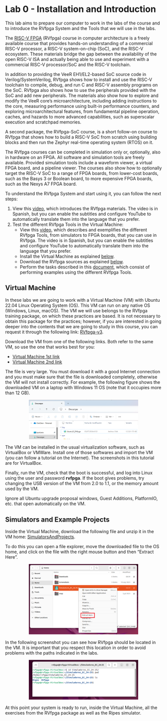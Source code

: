 # Lab 0 - Installation and Introduction
This lab aims to prepare our computer to work in the labs of the course and to introduce the RVfpga System and the Tools that we will use in the labs.

The [RISC-V FPGA](https://university.imgtec.com/rvfpga-el2-v3-0-english-downloads-page/) (RVfpga) course in computer architecture is a freely available course that provides hands-on understanding of a commercial RISC-V processor, a RISC-V system-on-chip (SoC), and the RISC-V ecosystem. These materials bridge the gap between the availability of the open RISC-V ISA and actually being able to use and experiment with a commercial RISC-V processor/SoC and the RISC-V toolchain. 

In addition to providing the VeeR EH1/EL2-based SoC source code in Verilog/SystemVerilog, RVfpga shows how to install and use the RISC-V toolchain to compile, debug, and run C and RISC-V assembly programs on the SoC. RVfpga also shows how to use the peripherals provided with the SoC and add new peripherals. The materials also show how to explore and modify the VeeR core’s microarchitecture, including adding instructions to the core, measuring performance using built-in performance counters, and exploring microarchitectural features, from fundamental pipeline operation, caches, and hazards to more advanced capabilities, such as superscalar execution and scratchpad memories. 

A second package, the RVfpga-SoC course, is a short follow-on course to RVfpga that shows how to build a RISC-V SoC from scratch using building blocks and then run the Zephyr real-time operating system (RTOS) on it. 

The RVfpga courses can be completed in simulation only or, optionally, also in hardware on an FPGA. All software and simulation tools are freely available. Provided simulation tools include a waveform viewer, a virtual FPGA board, and a pipeline viewer. The courses also show how to optionally target the RISC-V SoC to a range of FPGA boards, from lower-cost boards, such as the Basys 3 or Boolean board, to more expensive FPGA boards, such as the Nexys A7 FPGA board.

To understand the RVfpga System and start using it, you can follow the next steps:
1. View this [video](https://www.youtube.com/watch?v=sc_Jn0XSkNw), which introduces the RVfpga materials. The video is in Spanish, but you can enable the subtitles and configure YouTube to automatically translate them into the language that you prefer.
2. Test the different RVfpga Tools in the Virtual Machine:
    + View this [video](https://www.youtube.com/watch?v=Z8QcQRW7F4s), which describes and exemplifies the different RVfpga Tools, from simulators to FPGA boards, that you can use in RVfpga. The video is in Spanish, but you can enable the subtitles and configure YouTube to automatically translate them into the language that you prefer.
    + Install the Virtual Machine as explained [below](https://github.com/artecs-group/RVfpga-sim-addons/blob/main/Computer_Organization/Lab0/README.md#virtual-machine).
    + Download the RVfpga sources as explained [below](https://github.com/artecs-group/RVfpga-sim-addons/blob/main/Computer_Organization/Lab0/README.md#simulators-and-example-projects).
    + Perform the tasks described in this [document](https://drive.google.com/file/d/1-VHw5yIs0i6m0S9YQewlzYOIrVKPKxpI/view?usp=sharing), which consist of performing examples using the different RVfpga Tools.

## Virtual Machine
In these labs we are going to work with a Virtual Machine (VM) with Ubuntu 22.04 Linux Operating System (OS). 
This VM can run on any native OS (Windows, Linux, macOS). 
The VM we will use belongs to the RVfpga training package, on which these practices are based. 
It is not necessary to obtain this package for the practices; however, if you are interested in going deeper into the contents that we are going to study in this course, you can request it through the following link: [RVfpga-v3](https://university.imgtec.com/rvfpga-el2-v3-0-english-downloads-page/).

Download the VM from one of the following links. Both refer to the same VM, so use the one that works best for you: 
+ [Virtual Machine 1st link](https://drive.google.com/file/d/1KFnJYq6krB7vYt_AqTB_zTYVmxfATwJF/view)
+ [Virtual Machine 2nd link](https://pvr-sdk-live.s3.amazonaws.com/iup/ubuntu-22-RVfpga.ova)

The file is very large. You must download it with a good Internet connection and you must make sure that the file is downloaded completely, otherwise the VM will not install correctly. 
For example, the following figure shows the downloaded VM on a laptop with Windows 11 OS (note that it occupies more than 12 GB).

<p align="center">
  <img src="Images/VM_Downloaded.png" width=70% height=70%>
</p>

The VM can be installed in the usual virtualization software, such as VirtualBox or VMWare. Install one of those softwares and import the VM (you can follow a tutorial on the Internet). The screenshots in this tutorial are for VirtualBox.

Finally, run the VM, check that the boot is successful, and log into Linux using the user and password **rvfpga**. If the boot gives problems, try changing the USB version of the VM from 2.0 to 1.1, or the memory amount used by the VM.

Ignore all Ubuntu upgrade proposal windows, Guest Additions, PlatformIO, etc. that open automatically on the VM.

## Simulators and Example Projects
Inside the Virtual Machine, download the following file and unzip it in the VM home: [SimulatorsAndProjects](https://drive.google.com/file/d/1hbCSFmjIoGmXq4r5G12_AMUKezHXA6A-/view?usp=sharing).

To do this you can open a file explorer, move the downloaded file to the OS home, and click on the file with the right mouse button and then “Extract Here”.

<p align="center">
  <img src="Images/ExtractHere.png" width=70% height=70%>
</p>

In the following screenshot you can see how RVfpga should be located in the VM. It is important that you respect this location in order to avoid problems with the paths indicated in the labs.

<p align="center">
  <img src="Images/Path.png" width=70% height=70%>
</p>

At this point your system is ready to run, inside the Virtual Machine, all the exercises from the RVfpga package as well as the Ripes simulator.
